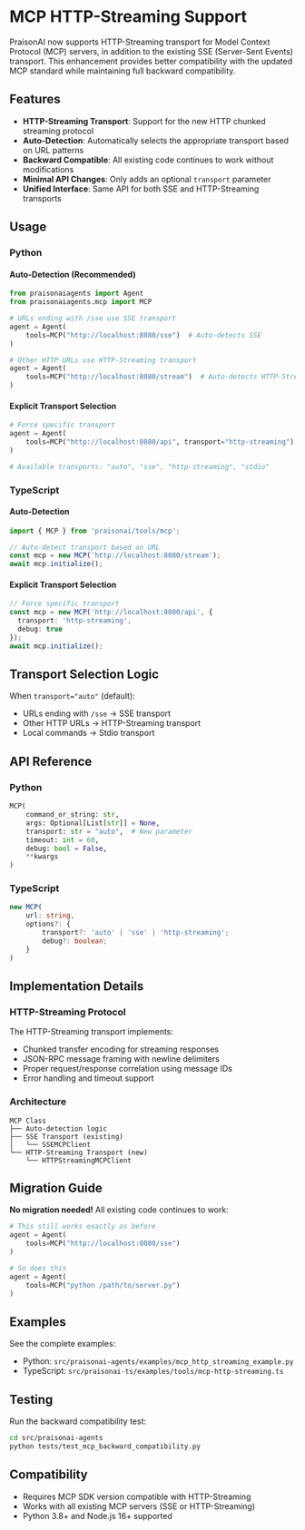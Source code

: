 # MCP HTTP-Streaming Support

PraisonAI now supports HTTP-Streaming transport for Model Context Protocol (MCP) servers, in addition to the existing SSE (Server-Sent Events) transport. This enhancement provides better compatibility with the updated MCP standard while maintaining full backward compatibility.

## Features

- **HTTP-Streaming Transport**: Support for the new HTTP chunked streaming protocol
- **Auto-Detection**: Automatically selects the appropriate transport based on URL patterns
- **Backward Compatible**: All existing code continues to work without modifications
- **Minimal API Changes**: Only adds an optional `transport` parameter
- **Unified Interface**: Same API for both SSE and HTTP-Streaming transports

## Usage

### Python

#### Auto-Detection (Recommended)

```python
from praisonaiagents import Agent
from praisonaiagents.mcp import MCP

# URLs ending with /sse use SSE transport
agent = Agent(
    tools=MCP("http://localhost:8080/sse")  # Auto-detects SSE
)

# Other HTTP URLs use HTTP-Streaming transport
agent = Agent(
    tools=MCP("http://localhost:8080/stream")  # Auto-detects HTTP-Streaming
)
```

#### Explicit Transport Selection

```python
# Force specific transport
agent = Agent(
    tools=MCP("http://localhost:8080/api", transport="http-streaming")
)

# Available transports: "auto", "sse", "http-streaming", "stdio"
```

### TypeScript

#### Auto-Detection

```typescript
import { MCP } from 'praisonai/tools/mcp';

// Auto-detect transport based on URL
const mcp = new MCP('http://localhost:8080/stream');
await mcp.initialize();
```

#### Explicit Transport Selection

```typescript
// Force specific transport
const mcp = new MCP('http://localhost:8080/api', {
  transport: 'http-streaming',
  debug: true
});
await mcp.initialize();
```

## Transport Selection Logic

When `transport="auto"` (default):
- URLs ending with `/sse` → SSE transport
- Other HTTP URLs → HTTP-Streaming transport
- Local commands → Stdio transport

## API Reference

### Python

```python
MCP(
    command_or_string: str,
    args: Optional[List[str]] = None,
    transport: str = "auto",  # New parameter
    timeout: int = 60,
    debug: bool = False,
    **kwargs
)
```

### TypeScript

```typescript
new MCP(
    url: string,
    options?: {
        transport?: 'auto' | 'sse' | 'http-streaming';
        debug?: boolean;
    }
)
```

## Implementation Details

### HTTP-Streaming Protocol

The HTTP-Streaming transport implements:
- Chunked transfer encoding for streaming responses
- JSON-RPC message framing with newline delimiters
- Proper request/response correlation using message IDs
- Error handling and timeout support

### Architecture

```
MCP Class
├── Auto-detection logic
├── SSE Transport (existing)
│   └── SSEMCPClient
└── HTTP-Streaming Transport (new)
    └── HTTPStreamingMCPClient
```

## Migration Guide

**No migration needed!** All existing code continues to work:

```python
# This still works exactly as before
agent = Agent(
    tools=MCP("http://localhost:8080/sse")
)

# So does this
agent = Agent(
    tools=MCP("python /path/to/server.py")
)
```

## Examples

See the complete examples:
- Python: `src/praisonai-agents/examples/mcp_http_streaming_example.py`
- TypeScript: `src/praisonai-ts/examples/tools/mcp-http-streaming.ts`

## Testing

Run the backward compatibility test:

```bash
cd src/praisonai-agents
python tests/test_mcp_backward_compatibility.py
```

## Compatibility

- Requires MCP SDK version compatible with HTTP-Streaming
- Works with all existing MCP servers (SSE or HTTP-Streaming)
- Python 3.8+ and Node.js 16+ supported